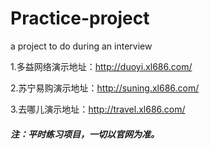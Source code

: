 # Practice-project
a project to do during an interview

1.多益网络演示地址：http://duoyi.xl686.com/

2.苏宁易购演示地址：http://suning.xl686.com/

3.去哪儿演示地址：http://travel.xl686.com/



##### 注：平时练习项目，一切以官网为准。